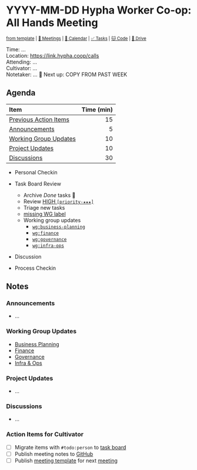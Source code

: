 # YYYY-MM-DD Hypha Worker Co-op: All Hands Meeting

<sup>[from template][template] | [:notebook: Meetings][meetings] | [:date: Calendar][calendar] | [:white_check_mark: Tasks][tasks] | [:cat: Code][gh] | [:open_file_folder: Drive][gdrive]</sup>

Time:       ...  
Location:   https://link.hypha.coop/calls  
Attending:  ...  
Cultivator: ...  
Notetaker:  ... :raising_hand: Next up: COPY FROM PAST WEEK

## Agenda

| Item                                            | Time (min) |
|:------------------------------------------------|-----------:|
| [Previous Action Items][tasks]                  |         15 |
| [Announcements](#Announcements)                 |          5 |
| [Working Group Updates](#Working-Group-Updates) |         10 |
| [Project Updates](#Project-Updates)             |         10 |
| [Discussions](#Discussions)                     |         30 |

- Personal Checkin
- Task Board Review
  - Archive _Done_ tasks :tada:
  - Review [HIGH `[priority-★★★]`][l-pri-hi]
  - Triage new tasks
  - [missing WG label][l-nil]
  - Working group updates
    - [`wg:business-planning`][l-biz]
    - [`wg:finance`][l-fin]
    - [`wg:governance`][l-gov]
    - [`wg:infra-ops`][l-ops]
- Discussion
- Process Checkin

   [l-pri-hi]: https://github.com/orgs/hyphacoop/projects/2?card_filter_query=label:[priority-★★★]
   [l-pri-md]: https://github.com/orgs/hyphacoop/projects/2?card_filter_query=label:[priority-★★☆]
   [l-pri-lo]: https://github.com/orgs/hyphacoop/projects/2?card_filter_query=label:[priority-★☆☆]
   [l-biz]: https://github.com/orgs/hyphacoop/projects/2?card_filter_query=label:"wg:business-planning"
   [l-fin]: https://github.com/orgs/hyphacoop/projects/2?card_filter_query=label:"wg:finance"
   [l-gov]: https://github.com/orgs/hyphacoop/projects/2?card_filter_query=label:"wg:governance"
   [l-ops]: https://github.com/orgs/hyphacoop/projects/2?card_filter_query=label:"wg:infra-ops"
   [l-nil]: https://github.com/orgs/hyphacoop/projects/2?card_filter_query=-label%3Awg%3Ainfra-ops+-label%3Awg%3Afinance+-label%3Awg%3Agovernance+-label%3Awg%3Abusiness-planning

## Notes

### Announcements

- ...

### Working Group Updates

- [Business Planning][biz-wg]
- [Finance][fin-wg]
- [Governance][gov-wg]
- [Infra & Ops][ops-wg]

### Project Updates

- ...

### Discussions

- ...


### Action Items for Cultivator

- [ ] Migrate items with `#todo:person` to [task board][tasks]
- [ ] Publish meeting notes to [GitHub][gh]
- [ ] Publish [meeting template][template] for next [meeting][meetings]

<!-- Links: Important -->
[template]: https://link.hypha.coop/template
[meetings]: https://link.hypha.coop/meetings
[calendar]: https://link.hypha.coop/calendar
[tasks]:    https://link.hypha.coop/tasks
[gh]:       https://link.hypha.coop/gh
[gdrive]:   https://link.hypha.coop/gdrive

<!-- Links: Working Groups -->
[biz-wg]: https://link.hypha.coop/biz-wg
[fin-wg]: https://link.hypha.coop/fin-wg
[gov-wg]: https://link.hypha.coop/gov-wg
[ops-wg]: https://link.hypha.coop/ops-wg
